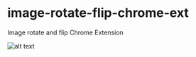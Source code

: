 # image-rotate-flip-chrome-ext
Image rotate and flip Chrome Extension

![alt text](https://github.com/tuanpq1998/image-rotate-flip-chrome-ext/blob/master/PLAYME.gif?raw=true "How to use")
